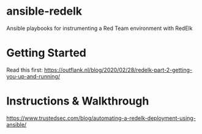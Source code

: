 # ansible-redelk
Ansible playbooks for instrumenting a Red Team environment with RedElk

# Getting Started
Read this first: https://outflank.nl/blog/2020/02/28/redelk-part-2-getting-you-up-and-running/

# Instructions & Walkthrough
https://www.trustedsec.com/blog/automating-a-redelk-deployment-using-ansible/
